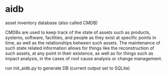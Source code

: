 # aidb
asset inventory database (also called CMDB)

CMDBs are used to keep track of the state of assets such as products, systems, software, facilities, and people as they exist at specific points in time, as well as the relationships between such assets. The maintenance of such state related information allows for things like the reconstruction of such assets, at any point in their existence, as well as for things such as impact analysis, in the cases of root cause analysis or change management.

run init_aidb.py to generate DB (current output set to SQLite)

